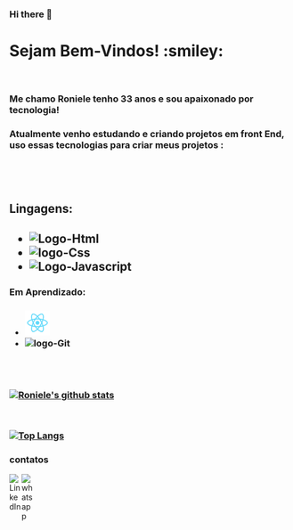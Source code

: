 ### Hi there 👋

<h1>Sejam Bem-Vindos! :smiley:</h1>
<br>
  
  <h3>Me chamo Roniele tenho 33 anos e sou apaixonado por tecnologia!<h3>
  
  <h3>Atualmente venho estudando e criando projetos em front End, uso essas tecnologias para criar meus projetos :<h3>
  <br>
  <br>
  
  <h2>Lingagens:<h2/>
  
   - <img src="https://img.shields.io/badge/HTML5-E34F26?style=for-the-badge&logo=html5&logoColor=white" alt="Logo-Html"/>
  
   - <img src="https://img.shields.io/badge/CSS3-1572B6?style=for-the-badge&logo=css3&logoColor=white" alt="logo-Css"/>
  
   - <img src="https://img.shields.io/badge/JavaScript-F7DF1E?style=for-the-badge&logo=javascript&logoColor=black" alt="Logo-Javascript"/>
    
<h3> Em Aprendizado: <h3> 
  
   - <img src="https://raw.githubusercontent.com/github/explore/80688e429a7d4ef2fca1e82350fe8e3517d3494d/topics/react/react.png" alt="Logo-react" width="45px" /> 
  
   - <img src="https://img.shields.io/badge/GIT-E44C30?style=for-the-badge&logo=git&logoColor=white" alt="logo-Git" />
<br>
<br>

    
[![Roniele's github stats](https://github-readme-stats.vercel.app/api?username=ronireis&show_icons=true&theme=buefy)](https://github.com/ronireis/github-readme-stats)


<br />

[![Top Langs](https://github-readme-stats.vercel.app/api/top-langs/?username=ronireis&layout=compact&show_icons=true&theme=buefy)](https://github.com/ronireis/github-readme-stats)
    
 ### contatos <br>
<a href="https://www.linkedin.com/in/roniele-reis-95b3a7186/">
<img align="left" alt="LinkedIn" width="22px" src="https://cdn.jsdelivr.net/npm/simple-icons@v3/icons/linkedin.svg" />
</a>

<a href="https://web.whatsapp.com/+5511957232148/">
<img align="left" alt="whatsapp" width="22px" src="https://cdn-icons-png.flaticon.com/512/152/152740.png" />
</a>
